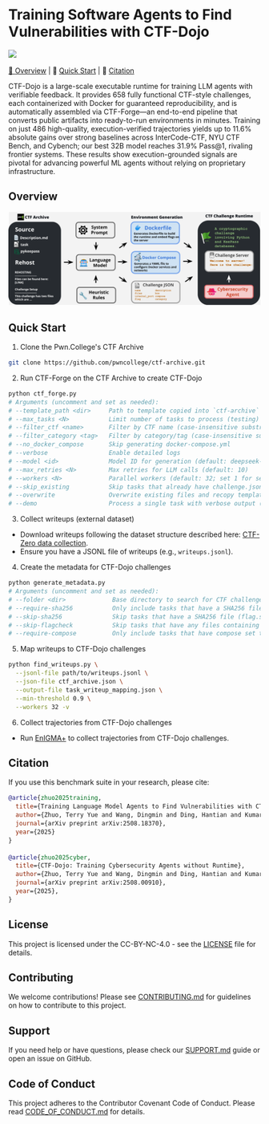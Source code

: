 # Training Software Agents to Find Vulnerabilities with CTF-Dojo

<p align="left">
    <a href="https://arxiv.org/abs/2508.18370"><img src="https://img.shields.io/badge/arXiv-2508.18370-b31b1b.svg?style=for-the-badge">
</p>

<p align="left">
    🧐&nbsp;<a href="#overview">Overview</a>
    | 🚀&nbsp;<a href="#quick-start">Quick Start</a>
    | 📜&nbsp;<a href="#citation">Citation</a>
</p>

CTF-Dojo is a large-scale executable runtime for training LLM agents with verifiable feedback. It provides 658 fully functional CTF-style challenges, each containerized with Docker for guaranteed reproducibility, and is automatically assembled via CTF-Forge—an end-to-end pipeline that converts public artifacts into ready-to-run environments in minutes. Training on just 486 high-quality, execution-verified trajectories yields up to 11.6% absolute gains over strong baselines across InterCode-CTF, NYU CTF Bench, and Cybench; our best 32B model reaches 31.9% Pass@1, rivaling frontier systems. These results show execution-grounded signals are pivotal for advancing powerful ML agents without relying on proprietary infrastructure.

## Overview

<p align="center">
    <img src="asset/tease.svg" alt="CTF-Dojo Teaser" width="800"/>
</p>

## Quick Start

1. Clone the Pwn.College's CTF Archive

```bash
git clone https://github.com/pwncollege/ctf-archive.git
```

2. Run CTF-Forge on the CTF Archive to create CTF-Dojo

```bash
python ctf_forge.py
# Arguments (uncomment and set as needed):
# --template_path <dir>     Path to template copied into `ctf-archive` (default: ctf-archive-template)
# --max_tasks <N>           Limit number of tasks to process (testing)
# --filter_ctf <name>       Filter by CTF name (case-insensitive substring)
# --filter_category <tag>   Filter by category/tag (case-insensitive substring)
# --no_docker_compose       Skip generating docker-compose.yml
# --verbose                 Enable detailed logs
# --model <id>              Model ID for generation (default: deepseek-v3-0324)
# --max_retries <N>         Max retries for LLM calls (default: 10)
# --workers <N>             Parallel workers (default: 32; set 1 for sequential)
# --skip_existing           Skip tasks that already have challenge.json (default unless --overwrite)
# --overwrite               Overwrite existing files and recopy template
# --demo                    Process a single task with verbose output (forces --workers 1)
```

3. Collect writeups (external dataset)

- Download writeups following the dataset structure described here: [CTF-Zero data collection](https://github.com/amazon-science/Cyber-Zero/tree/main/cyber_zero/data_collection).
- Ensure you have a JSONL file of writeups (e.g., `writeups.jsonl`).

4. Create the metadata for CTF-Dojo challenges

```bash
python generate_metadata.py
# Arguments (uncomment and set as needed):
# --folder <dir>             Base directory to search for CTF challenges (default: ctf-archive)
# --require-sha256           Only include tasks that have a SHA256 file (flag.sha256, .flag.sha256, or flag.sha256.txt)
# --skip-sha256              Skip tasks that have a SHA256 file (flag.sha256, .flag.sha256, or flag.sha256.txt)
# --skip-flagcheck           Skip tasks that have any files containing 'flagcheck' in the name
# --require-compose          Only include tasks that have compose set to true in challenge.json
```

5. Map writeups to CTF-Dojo challenges

```bash
python find_writeups.py \
  --jsonl-file path/to/writeups.jsonl \
  --json-file ctf_archive.json \
  --output-file task_writeup_mapping.json \
  --min-threshold 0.9 \
  --workers 32 -v
```

6. Collect trajectories from CTF-Dojo challenges

- Run [EnIGMA+](https://github.com/amazon-science/CTF-Dojo/tree/main/enigma-plus) to collect trajectories from CTF-Dojo challenges.

## Citation

If you use this benchmark suite in your research, please cite:

```bibtex
@article{zhuo2025training,
  title={Training Language Model Agents to Find Vulnerabilities with CTF-Dojo},
  author={Zhuo, Terry Yue and Wang, Dingmin and Ding, Hantian and Kumar, Varun and Wang, Zijian},
  journal={arXiv preprint arXiv:2508.18370},
  year={2025}
}

@article{zhuo2025cyber,
  title={CTF-Dojo: Training Cybersecurity Agents without Runtime},
  author={Zhuo, Terry Yue and Wang, Dingmin and Ding, Hantian and Kumar, Varun and Wang, Zijian},
  journal={arXiv preprint arXiv:2508.00910},
  year={2025},
}
```

## License

This project is licensed under the CC-BY-NC-4.0 - see the [LICENSE](LICENSE) file for details.

## Contributing

We welcome contributions! Please see [CONTRIBUTING.md](CONTRIBUTING.md) for guidelines on how to contribute to this project.

## Support

If you need help or have questions, please check our [SUPPORT.md](SUPPORT.md) guide or open an issue on GitHub.

## Code of Conduct

This project adheres to the Contributor Covenant Code of Conduct. Please read [CODE_OF_CONDUCT.md](CODE_OF_CONDUCT.md) for details.
